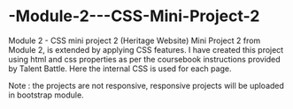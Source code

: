 # -Module-2---CSS-Mini-Project-2
Module 2 - CSS mini project 2 (Heritage Website)
Mini Project 2 from Module 2, is extended by applying CSS features. I have created this project using html and css properties as per the coursebook instructions provided by Talent Battle. Here the internal CSS is used for each page.

Note : the projects are not responsive, responsive projects will be uploaded in bootstrap module.
